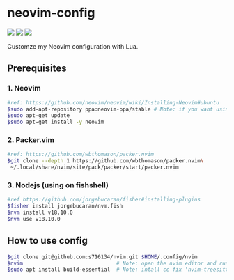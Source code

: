 # neovim-config

![](https://img.shields.io/badge/Ubuntu-22.04.01_LTS-green?logo=Ubuntu) ![](https://img.shields.io/badge/Architecture-arm64-green?logo=Linux) ![](https://img.shields.io/badge/Neovim-v0.9.0-green?logo=Neovim)   

Customze my Neovim configuration with Lua.

## Prerequisites 
### 1. Neovim
```bash 
#ref: https://github.com/neovim/neovim/wiki/Installing-Neovim#ubuntu 
$sudo add-apt-repository ppa:neovim-ppa/stable # Note: if you want using new version, can replace 'stable' to 'unstable'.
$sudo apt-get update
$sudo apt-get install -y neovim
```
### 2. Packer.vim
```bash
#ref: https://github.com/wbthomason/packer.nvim 
$git clone --depth 1 https://github.com/wbthomason/packer.nvim\
 ~/.local/share/nvim/site/pack/packer/start/packer.nvim
```
### 3. Nodejs (using on fishshell)
```bash
#ref https://github.com/jorgebucaran/fisher#installing-plugins    
$fisher install jorgebucaran/nvm.fish   
$nvm install v18.10.0
$nvm use v18.10.0
```

## How to use config
```bash 
$git clone git@github.com:s716134/nvim.git $HOME/.config/nvim
$nvim                              # Note: open the nvim editor and run :PackerInstall
$sudo apt install build-essential  # Note: intall cc fix 'nvim-treesitter' plugin error
```
